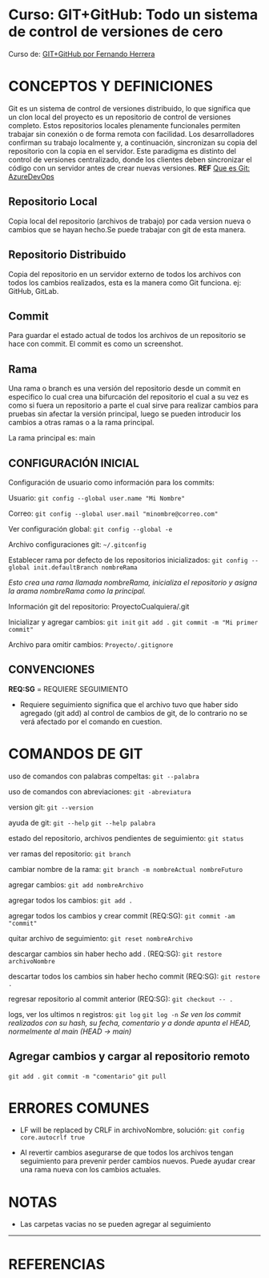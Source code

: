 # Curso: GIT+GitHub: Todo un sistema de control de versiones de cero
Curso de: [GIT+GitHub por Fernando Herrera](https://www.udemy.com/course/git-github/)


# CONCEPTOS Y DEFINICIONES

Git es un sistema de control de versiones distribuido, lo que significa que un clon local del proyecto es un repositorio de control de versiones completo. Estos repositorios locales plenamente funcionales permiten trabajar sin conexión o de forma remota con facilidad. Los desarrolladores confirman su trabajo localmente y, a continuación, sincronizan su copia del repositorio con la copia en el servidor. Este paradigma es distinto del control de versiones centralizado, donde los clientes deben sincronizar el código con un servidor antes de crear nuevas versiones. 
**REF** [Que es Git: AzureDevOps](https://learn.microsoft.com/es-es/devops/develop/git/what-is-git)


## Repositorio Local
Copia local del repositorio (archivos de trabajo) por cada version nueva o cambios que se hayan hecho.Se puede trabajar con git de esta manera.

## Repositorio Distribuido
Copia del repositorio en un servidor externo de todos los archivos con todos los cambios realizados, esta es la manera como Git funciona. ej: GitHub, GitLab.

## Commit
Para guardar el estado actual de todos los archivos de un repositorio se hace con commit. El commit es como un screenshot.

## Rama
Una rama o branch es una versión del repositorio desde un commit en especifico lo cual crea una bifurcación del repositorio el cual a su vez es como si fuera un repositorio a parte el cual sirve para realizar cambios para pruebas sin afectar la versión principal, luego se pueden introducir los cambios a otras ramas o a la rama principal.

La rama principal es: main

## CONFIGURACIÓN INICIAL

Configuración de usuario como información para los commits:

Usuario:
`git config --global user.name "Mi Nombre"`

Correo:
`git config --global user.mail "minombre@correo.com"`

Ver configuración global: 
`git config --global -e`

Archivo configuraciones git:
`~/.gitconfig`

Establecer rama por defecto de los repositorios inicializados: 
`git config --global init.defaultBranch nombreRama`

*Esto crea una rama llamada nombreRama, inicializa el repositorio y asigna la arama nombreRama como la principal.*

Información git del repositorio:
ProyectoCualquiera/.git

Inicializar y agregar cambios: 
`git init`
`git add .`
`git commit -m "Mi primer commit"`

Archivo para omitir cambios:
`Proyecto/.gitignore`

## CONVENCIONES

**REQ:SG** = REQUIERE SEGUIMIENTO

- Requiere seguimiento significa que el archivo tuvo que haber sido agregado (git add) al control de cambios de git, de lo contrario no se verá afectado por el comando en cuestion.

# COMANDOS DE GIT

uso de comandos con palabras compeltas:
`git --palabra`

uso de comandos con abreviaciones:
`git -abreviatura`

version git:
`git --version`

ayuda de git:
`git --help`
`git --help palabra`

estado del repositorio, archivos pendientes de seguimiento:
`git status`

ver ramas del repositorio:
`git branch`

cambiar nombre de la rama:
`git branch -m nombreActual nombreFuturo`

agregar cambios:
`git add nombreArchivo`

agregar todos los cambios:
`git add .`

agregar todos los cambios y crear commit (REQ:SG):
`git commit -am "commit"`

quitar archivo de seguimiento:
`git reset nombreArchivo`

descargar cambios sin haber hecho add . (REQ:SG):
`git restore archivoNombre`

descartar todos los cambios sin haber hecho commit (REQ:SG):
`git restore .`

regresar repositorio al commit anterior (REQ:SG):
`git checkout -- .`


logs, ver los ultimos n registros: 
`git log`
`git log -n`
*Se ven los commit realizados con su hash, su fecha, comentario y a donde apunta el HEAD, normelmente al main (HEAD -> main)*




## Agregar cambios y cargar al repositorio remoto

`git add .`
`git commit -m "comentario"`
`git pull`


# ERRORES COMUNES

- LF will be replaced by CRLF in archivoNombre, solución:
`git config core.autocrlf true`

- Al revertir cambios asegurarse de que todos los archivos tengan seguimiento para prevenir perder cambios nuevos. Puede ayudar crear una rama nueva con los cambios actuales.

# NOTAS
- Las carpetas vacias no se pueden agregar al seguimiento

***
# REFERENCIAS


